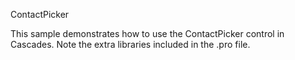 ContactPicker

This sample demonstrates how to use the ContactPicker control in Cascades. 
Note the extra libraries included in the .pro file.